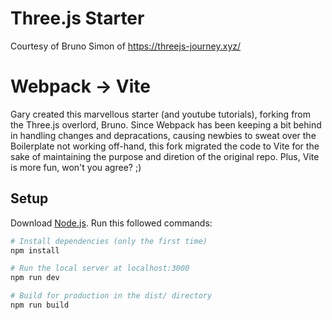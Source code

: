 # Three.js Starter
Courtesy of Bruno Simon of https://threejs-journey.xyz/

# Webpack -> Vite
Gary created this marvellous starter (and youtube tutorials), forking from the Three.js overlord, Bruno.
Since Webpack has been keeping a bit behind in handling changes and depracations, causing newbies to sweat over the Boilerplate not working off-hand, this fork migrated the code to Vite for the sake of maintaining the purpose and diretion of the original repo. Plus, Vite is more fun, won't you agree? ;)

## Setup
Download [Node.js](https://nodejs.org/en/download/).
Run this followed commands:

``` bash
# Install dependencies (only the first time)
npm install

# Run the local server at localhost:3000
npm run dev

# Build for production in the dist/ directory
npm run build
```
